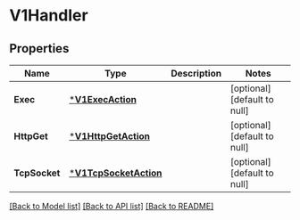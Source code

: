 # V1Handler

## Properties
Name | Type | Description | Notes
------------ | ------------- | ------------- | -------------
**Exec** | [***V1ExecAction**](V1ExecAction.md) |  | [optional] [default to null]
**HttpGet** | [***V1HttpGetAction**](V1HTTPGetAction.md) |  | [optional] [default to null]
**TcpSocket** | [***V1TcpSocketAction**](V1TCPSocketAction.md) |  | [optional] [default to null]

[[Back to Model list]](../README.md#documentation-for-models) [[Back to API list]](../README.md#documentation-for-api-endpoints) [[Back to README]](../README.md)


